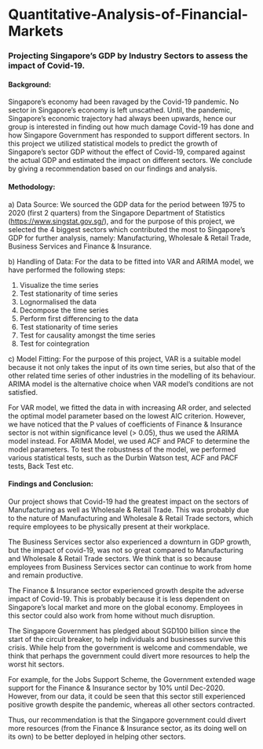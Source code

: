 # Quantitative-Analysis-of-Financial-Markets

### Projecting Singapore’s GDP by Industry Sectors to assess the impact of Covid-19. 

#### Background: 
Singapore’s economy had been ravaged by the Covid-19 pandemic. No sector in Singapore’s economy is left unscathed. Until, the pandemic, Singapore’s economic trajectory had always been upwards, hence our group is interested in finding out how much damage Covid-19 has done and how Singapore Government has responded to support different sectors. In this project we utilized statistical models to predict the growth of Singapore’s sector GDP without the effect of Covid-19, compared against the actual GDP and estimated the impact on different sectors. We conclude by giving a recommendation based on our findings and analysis.

#### Methodology:

a)	Data Source:
We sourced the GDP data for the period between 1975 to 2020 (first 2 quarters) from the Singapore Department of Statistics (https://www.singstat.gov.sg/), and for the purpose of this project, we selected the 4 biggest sectors which contributed the most to Singapore’s GDP for further analysis, namely: Manufacturing, Wholesale & Retail Trade, Business Services and Finance & Insurance. 


b)	Handling of Data:
For the data to be fitted into VAR and ARIMA model, we have performed the following steps:
1.	Visualize the time series
2.	Test stationarity of time series
3.	Lognormalised the data
4.	Decompose the time series
5.	Perform first differencing to the data
6.	Test stationarity of time series
7.	Test for causality amongst the time series
8.	Test for cointegration

c)	Model Fitting:
For the purpose of this project, VAR is a suitable model because it not only takes the input of its own time series, but also that of the other related time series of other industries in the modelling of its behaviour. ARIMA model is the alternative choice when VAR model’s conditions are not satisfied.

For VAR model, we fitted the data in with increasing AR order, and selected the optimal model parameter based on the lowest AIC criterion. However, we have noticed that the P values of coefficients of Finance & Insurance sector is not within significance level (> 0.05), thus we used the ARIMA model instead. For ARIMA Model, we used ACF and PACF to determine the model parameters. To test the robustness of the model, we performed various statistical tests, such as the Durbin Watson test, ACF and PACF tests, Back Test etc. 


#### Findings and Conclusion:
Our project shows that Covid-19 had the greatest impact on the sectors of Manufacturing as well as Wholesale & Retail Trade. This was probably due to the nature of Manufacturing and Wholesale & Retail Trade sectors, which require employees to be physically present at their workplace.

The Business Services sector also experienced a downturn in GDP growth, but the impact of covid-19, was not so great compared to Manufacturing and Wholesale & Retail Trade sectors. We think that is so because employees from Business Services sector can continue to work from home and remain productive.

The Finance & Insurance sector experienced growth despite the adverse impact of Covid-19. This is probably because it is less dependent on Singapore’s local market and more on the global economy. Employees in this sector could also work from home without much disruption.

The Singapore Government has pledged about SGD100 billion since the start of the circuit breaker, to help individuals and businesses survive this crisis. While help from the government is welcome and commendable, we think that perhaps the government could divert more resources to help the worst hit sectors.

For example, for the Jobs Support Scheme, the Government extended wage support for the Finance & Insurance sector by 10% until Dec-2020. However, from our data, it could be seen that this sector still experienced positive growth despite the pandemic, whereas all other sectors contracted.

Thus, our recommendation is that the Singapore government could divert more resources (from the Finance & Insurance sector, as its doing well on its own) to be better deployed in helping other sectors.



